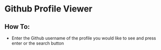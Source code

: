 # Github Profile Viewer

## How To:
* Enter the Github username of the profile you would like to see and press enter or the search button
